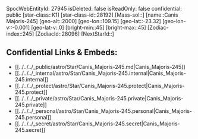 ﻿---
location: [-23.32,-109.15,2000]
type: Star
tags:
- astro/Star

---
SpocWebEntityId: 27945
isDeleted: false
isReadOnly: false
confidential: public
[star-class::K1]
[star-class-id::28192]
[Mass-sol::]
[name::Canis Majoris-245]
[geo-alt::2000]
[geo-lon::109.15]
[geo-lat::-23.32]
[geo-lon-v::-0.001]
[geo-lat-v::0]
[bright-min::45]
[bright-max::45]
[Zodiac-index::245]
[ZodiacId::28096]
[NextStarId::]



## Confidential Links & Embeds: 
- [[../../../_public/astro/Star/Canis_Majoris-245.md|Canis_Majoris-245]] 
- [[../../../_internal/astro/Star/Canis_Majoris-245.internal|Canis_Majoris-245.internal]] 
- [[../../../_protect/astro/Star/Canis_Majoris-245.protect|Canis_Majoris-245.protect]] 
- [[../../../_private/astro/Star/Canis_Majoris-245.private|Canis_Majoris-245.private]] 
- [[../../../_personal/astro/Star/Canis_Majoris-245.personal|Canis_Majoris-245.personal]] 
- [[../../../_secret/astro/Star/Canis_Majoris-245.secret|Canis_Majoris-245.secret]]

